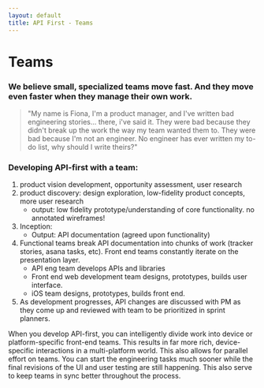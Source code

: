 ```yaml
---
layout: default
title: API First - Teams
---
```


# Teams

### We believe small, specialized teams move fast. And they move even faster when they manage their own work. 

> "My name is Fiona, I'm a product manager, and I've written bad engineering stories...  there, i've said it. They were bad because they didn't break up the work the way my team wanted them to. They were bad because I'm not an engineer. No engineer has ever written my to-do list, why should I write theirs?"

### Developing API-first with a team:

1. product vision development, opportunity assessment, user research
2. product discovery: design exploration, low-fidelity product concepts, more user research
    * output: low fidelity prototype/understanding of core functionality. no annotated wireframes! 
3. Inception: 
    * Output: API documentation (agreed upon functionality) 
4. Functional teams break API documentation into chunks of work (tracker stories, asana tasks, etc). Front end teams constantly iterate on the presentation layer.
    * API eng team develops APIs and libraries
    * Front end web development team designs, prototypes, builds user interface. 
    * iOS team designs, prototypes, builds front end.  
5. As development progresses, API changes are discussed with PM as they come up and reviewed with team to be prioritized in sprint planners. 

When you develop API-first, you can intelligently divide work into device or platform-specific front-end teams. This results in far more rich, device-specific interactions in a multi-platform world.  This also allows for parallel effort on teams.  You can start the engineering tasks much sooner while the final revisions of the UI and user testing are still happening.  This also serve to keep teams in sync better throughout the process.